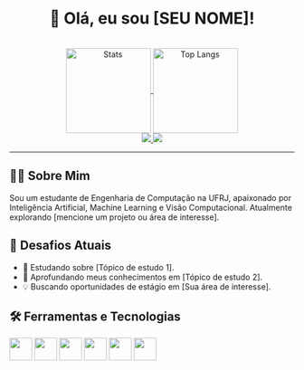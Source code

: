 <div align="center">

  <h1>👋 Olá, eu sou [SEU NOME]!</h1>

  <div style="display: inline_block"><br>
    <a href="https://github.com/[SEU-USUARIO-DO-GITHUB]">
      <img align="center" alt="Stats" height="150em" src="https://github-readme-stats.vercel.app/api?username=[SEU-USUARIO-DO-GITHUB]&show_icons=true&theme=tokyonight&include_all_commits=true&count_private=true" />
      <img align="center" alt="Top Langs" height="150em" src="https://github-readme-stats.vercel.app/api/top-langs/?username=[SEU-USUARIO-DO-GITHUB]&layout=compact&langs_count=7&theme=tokyonight" />
    </a>
  </div>

  <div>
    <a href="mailto:[SEU-EMAIL@gmail.com]">
      <img src="https://img.shields.io/badge/Gmail-D14836?style=for-the-badge&logo=gmail&logoColor=white" />
    </a>
    <a href="https://www.linkedin.com/in/[SEU-PERFIL-LINKEDIN]/" target="_blank">
      <img src="https://img.shields.io/badge/LinkedIn-0077B5?style=for-the-badge&logo=linkedin&logoColor=white" />
    </a>
  </div>
</div>

---

## 👨‍💻 Sobre Mim

Sou um estudante de Engenharia de Computação na UFRJ, apaixonado por Inteligência Artificial, Machine Learning e Visão Computacional. Atualmente explorando [mencione um projeto ou área de interesse].

## 🚀 Desafios Atuais

- 🔭 Estudando sobre [Tópico de estudo 1].
- 🌱 Aprofundando meus conhecimentos em [Tópico de estudo 2].
- 💡 Buscando oportunidades de estágio em [Sua área de interesse].

## 🛠️ Ferramentas e Tecnologias

<p align="left">
  <img src="https://cdn.jsdelivr.net/gh/devicons/devicon/icons/python/python-original.svg" width="40" height="40"/>
  <img src="https://cdn.jsdelivr.net/gh/devicons/devicon/icons/cplusplus/cplusplus-original.svg" width="40" height="40"/>
  <img src="https://cdn.jsdelivr.net/gh/devicons/devicon/icons/git/git-original.svg" width="40" height="40"/>
  <img src="https://cdn.jsdelivr.net/gh/devicons/devicon/icons/docker/docker-original.svg" width="40" height="40"/>
  <img src="https://cdn.jsdelivr.net/gh/devicons/devicon/icons/jupyter/jupyter-original-wordmark.svg" width="40" height="40" />
  <img src="https://cdn.jsdelivr.net/gh/devicons/devicon/icons/linux/linux-original.svg" width="40" height="40" />
</p>
